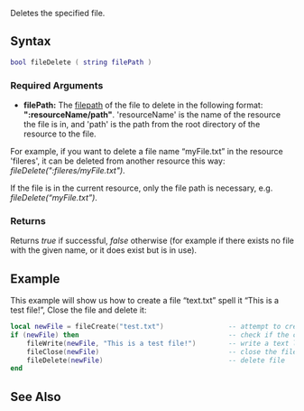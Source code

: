 Deletes the specified file.

Syntax
------

``` lua
bool fileDelete ( string filePath )
```

### Required Arguments

-   **filePath:** The [filepath](/filepath.md "wikilink") of the file to delete in the following format: **":resourceName/path"**. 'resourceName' is the name of the resource the file is in, and 'path' is the path from the root directory of the resource to the file.

  
For example, if you want to delete a file name “myFile.txt” in the resource 'fileres', it can be deleted from another resource this way: *fileDelete(":fileres/myFile.txt")*.

If the file is in the current resource, only the file path is necessary, e.g. *fileDelete(“myFile.txt”)*.

### Returns

Returns *true* if successful, *false* otherwise (for example if there exists no file with the given name, or it does exist but is in use).

Example
-------

This example will show us how to create a file “text.txt” spell it “This is a test file!”, Close the file and delete it:

``` lua
local newFile = fileCreate("test.txt")                -- attempt to create a new file
if (newFile) then                                     -- check if the creation succeeded
    fileWrite(newFile, "This is a test file!")        -- write a text line
    fileClose(newFile)                                -- close the file once you're done with it
    fileDelete(newFile)                               -- delete file
end
```

See Also
--------
